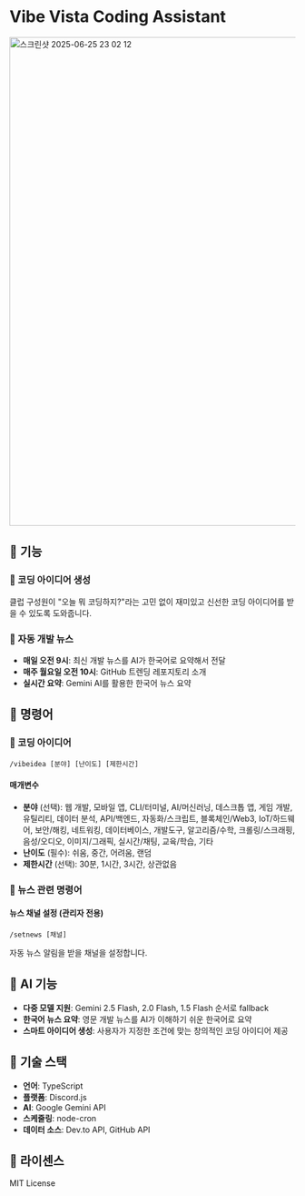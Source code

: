 # Vibe Vista Coding Assistant

<img width="859" alt="스크린샷 2025-06-25 23 02 12" src="https://github.com/user-attachments/assets/87edba11-cede-4508-9424-947f1788edb7" />

## 📌 기능

### 🚀 코딩 아이디어 생성

클럽 구성원이 "오늘 뭐 코딩하지?"라는 고민 없이 재미있고 신선한 코딩 아이디어를 받을 수 있도록 도와줍니다.

### 📰 자동 개발 뉴스

- **매일 오전 9시**: 최신 개발 뉴스를 AI가 한국어로 요약해서 전달
- **매주 월요일 오전 10시**: GitHub 트렌딩 레포지토리 소개
- **실시간 요약**: Gemini AI를 활용한 한국어 뉴스 요약

## 💬 명령어

### 🎯 코딩 아이디어

```
/vibeidea [분야] [난이도] [제한시간]
```

#### 매개변수

- **분야** (선택): 웹 개발, 모바일 앱, CLI/터미널, AI/머신러닝, 데스크톱 앱, 게임 개발, 유틸리티, 데이터 분석, API/백엔드, 자동화/스크립트, 블록체인/Web3, IoT/하드웨어, 보안/해킹, 네트워킹, 데이터베이스, 개발도구, 알고리즘/수학, 크롤링/스크래핑, 음성/오디오, 이미지/그래픽, 실시간/채팅, 교육/학습, 기타
- **난이도** (필수): 쉬움, 중간, 어려움, 랜덤
- **제한시간** (선택): 30분, 1시간, 3시간, 상관없음

### 📰 뉴스 관련 명령어

#### 뉴스 채널 설정 (관리자 전용)

```
/setnews [채널]
```

자동 뉴스 알림을 받을 채널을 설정합니다.

## 🤖 AI 기능

- **다중 모델 지원**: Gemini 2.5 Flash, 2.0 Flash, 1.5 Flash 순서로 fallback
- **한국어 뉴스 요약**: 영문 개발 뉴스를 AI가 이해하기 쉬운 한국어로 요약
- **스마트 아이디어 생성**: 사용자가 지정한 조건에 맞는 창의적인 코딩 아이디어 제공

## 🔧 기술 스택

- **언어**: TypeScript
- **플랫폼**: Discord.js
- **AI**: Google Gemini API
- **스케줄링**: node-cron
- **데이터 소스**: Dev.to API, GitHub API

## 📝 라이센스

MIT License
